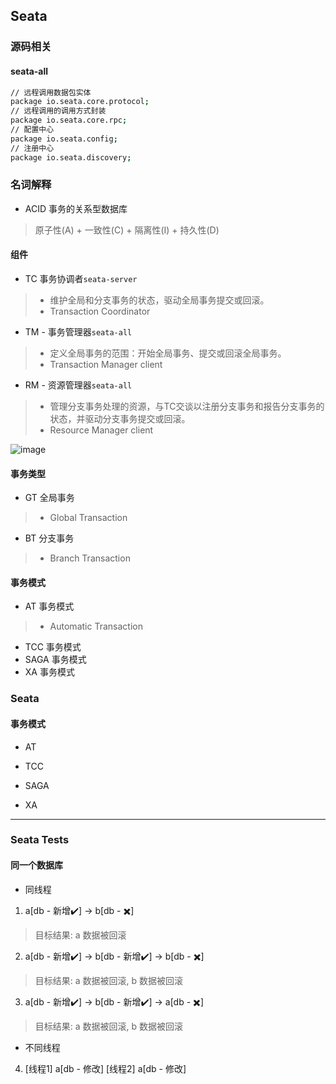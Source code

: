 ## Seata
### 源码相关
#### seata-all
```bash
// 远程调用数据包实体
package io.seata.core.protocol;
// 远程调用的调用方式封装
package io.seata.core.rpc;
// 配置中心
package io.seata.config;
// 注册中心
package io.seata.discovery;

```

### 名词解释
- ACID 事务的关系型数据库
> 原子性(A) + 一致性(C) + 隔离性(I) + 持久性(D)

#### 组件
- TC 事务协调者`seata-server`
> - 维护全局和分支事务的状态，驱动全局事务提交或回滚。
> - Transaction Coordinator

- TM - 事务管理器`seata-all`
> - 定义全局事务的范围：开始全局事务、提交或回滚全局事务。
> - Transaction Manager client

- RM - 资源管理器`seata-all`
> - 管理分支事务处理的资源，与TC交谈以注册分支事务和报告分支事务的状态，并驱动分支事务提交或回滚。
> - Resource Manager client

![image](https://camo.githubusercontent.com/b3a71332ae0a91db7f8616286a69b879fcbea672/68747470733a2f2f63646e2e6e6c61726b2e636f6d2f6c61726b2f302f323031382f706e672f31383836322f313534353239363739313037342d33626365376263652d303235652d343563332d393338362d3762393531333564616465382e706e67)

#### 事务类型
- GT 全局事务
> - Global Transaction

- BT 分支事务
> - Branch Transaction

#### 事务模式
- AT 事务模式
> - Automatic Transaction

- TCC 事务模式
- SAGA 事务模式
- XA 事务模式

### Seata 
#### 事务模式
- AT

- TCC

- SAGA

- XA


----
### Seata Tests
#### 同一个数据库
- 同线程
1. a[db - 新增✔️] -> b[db - ✖️]
> 目标结果: a 数据被回滚

2. a[db - 新增✔️] -> b[db - 新增✔️] -> b[db - ✖️]
> 目标结果: a 数据被回滚, b 数据被回滚

3. a[db - 新增✔️] -> b[db - 新增✔️] -> a[db - ✖️]
> 目标结果: a 数据被回滚, b 数据被回滚

- 不同线程
4. [线程1] a[db - 修改]
   [线程2] a[db - 修改]


